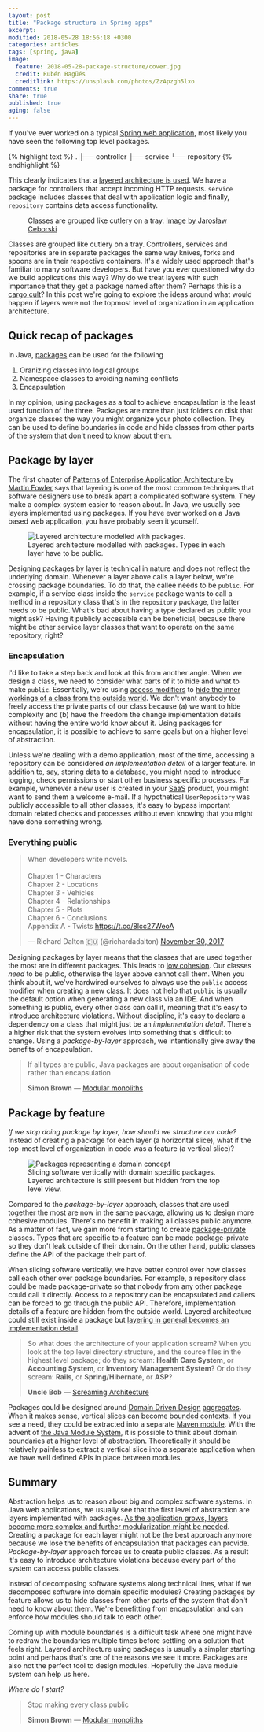 ```yaml
---
layout: post
title: "Package structure in Spring apps"
excerpt:
modified: 2018-05-28 18:56:18 +0300
categories: articles
tags: [spring, java]
image:
  feature: 2018-05-28-package-structure/cover.jpg
  credit: Rubén Bagüés
  creditlink: https://unsplash.com/photos/ZzApzgh5lxo
comments: true
share: true
published: true
aging: false
---
```


If you've ever worked on a typical [Spring web application](https://docs.spring.io/spring/docs/current/spring-framework-reference/web.html "Spring Web MVC"), most likely you have seen the following top level packages.

{% highlight text %}
.
├── controller
├── service
└── repository
{% endhighlight %}

This clearly indicates that a [layered architecture is used](https://en.wikipedia.org/wiki/Multitier_architecture#Three-tier_architecture "Three-tier architecture").
We have a package for controllers that accept incoming HTTP requests. `service` package includes classes that deal with application logic and finally, `repository` contains data access functionality.

<figure class="align-center">
  <img src="{{ '/images/2018-05-28-package-structure/groups.jpg' | absolute_url }}" alt="">
  <figcaption>Classes are grouped like cutlery on a tray. <a href="https://unsplash.com/photos/yw3UaP-5ybM">Image by Jarosław Ceborski</a></figcaption>
</figure>

Classes are grouped like cutlery on a tray.
Controllers, services and repositories are in separate packages the same way knives, forks and spoons are in their respective containers.
It's a widely used approach that's familiar to many software developers.
But have you ever questioned why do we build applications this way?
Why do we treat layers with such importance that they get a package named after them?
Perhaps this is a [cargo cult](https://en.wikipedia.org/wiki/Cargo_cult_programming "Cargo cult programming")?
In this post we're going to explore the ideas around what would happen if layers were not the topmost level of organization in an application architecture.

## Quick recap of packages

In Java, [packages](https://docs.oracle.com/javase/tutorial/java/package/packages.html "Creating and Using Packages") can be used for the following

1. Oranizing classes into logical groups
2. Namespace classes to avoiding naming conflicts
3. Encapsulation

In my opinion, using packages as a tool to achieve encapsulation is the least used function of the three.
Packages are more than just folders on disk that organize classes the way you might organize your photo collection.
They can be used to define boundaries in code and hide classes from other parts of the system that don't need to know about them.

## Package by layer

The first chapter of [Patterns of Enterprise Application Architecture by Martin Fowler](https://www.amazon.com/Patterns-Enterprise-Application-Architecture-Martin/dp/0321127420) says that layering is one of the most common techniques that software designers use to break apart a complicated software system.
They make a complex system easier to reason about.
In Java, we usually see layers implemented using packages.
If you have ever worked on a Java based web application, you have probably seen it yourself.

<figure class="align-center">
  <img src="{{ '/images/2018-05-28-package-structure/package_by_layer.png' | absolute_url }}" alt="Layered architecture modelled with packages.">
  <figcaption>Layered architecture modelled with packages. Types in each layer have to be public.</figcaption>
</figure>

Designing packages by layer is technical in nature and does not reflect the underlying domain.
Whenever a layer above calls a layer below, we're crossing package boundaries.
To do that, the callee needs to be `public`.
For example, if a service class inside the `service` package wants to call a method in a repository class that's in the `repository` package, the latter needs to be public.
What's bad about having a type declared as public you might ask?
Having it publicly accessible can be beneficial, because there might be other service layer classes that want to operate on the same repository, right?

### Encapsulation

I'd like to take a step back and look at this from another angle.
When we design a class, we need to consider what parts of it to hide and what to make `public`.
Essentially, we're using [access modifiers](https://docs.oracle.com/javase/tutorial/java/javaOO/accesscontrol.html "Controlling Access to Members of a Class") to [hide the inner workings of a class from the outside world](https://en.wikipedia.org/wiki/Information_hiding "Information hiding").
We don't want anybody to freely access the private parts of our class because (a) we want to hide complexity and (b) have the freedom the change implementation details without having the entire world know about it.
Using packages for encapsulation, it is possible to achieve to same goals but on a higher level of abstraction.

Unless we're dealing with a demo application, most of the time, accessing a repository can be considered *an implementation detail* of a larger feature.
In addition to, say, storing data to a database, you might need to introduce logging, check permissions or start other business specific processes.
For example, whenever a new user is created in your [SaaS](https://en.wikipedia.org/wiki/Software_as_a_service "Software as a service") product, you might want to send them a welcome e-mail.
If a hypothetical `UserRepository` was publicly accessible to all other classes, it's easy to bypass important domain related checks and processes without even knowing that you might have done something wrong.

### Everything public

<blockquote class="twitter-tweet" data-lang="en"><p lang="en" dir="ltr">When developers write novels.<br><br>Chapter 1 - Characters<br>Chapter 2 - Locations<br>Chapter 3 - Vehicles<br>Chapter 4 - Relationships<br>Chapter 5 - Plots<br>Chapter 6 - Conclusions<br>Appendix A - Twists <a href="https://t.co/8lcc27WeoA">https://t.co/8lcc27WeoA</a></p>&mdash; Richard Dalton 🇪🇺 (@richardadalton) <a href="https://twitter.com/richardadalton/status/936228404084559872?ref_src=twsrc%5Etfw">November 30, 2017</a></blockquote>
<script async src="https://platform.twitter.com/widgets.js" charset="utf-8"></script>

Designing packages by layer means that the classes that are used together the most are in different packages.
This leads to [low cohesion](https://en.wikipedia.org/wiki/Cohesion_(computer_science) "Cohesion").
Our classes *need* to be public, otherwise the layer above cannot call them.
When you think about it, we've hardwired ourselves to always use the `public` access modifier when creating a new class.
It does not help that `public` is usually the default option when generating a new class via an IDE.
And when something is public, every other class can call it, meaning that it's easy to introduce architecture violations.
Without discipline, it's easy to declare a dependency on a class that might just be an *implementation detail*.
There's a higher risk that the system evolves into something that's difficult to change.
Using a *package-by-layer* approach, we intentionally give away the benefits of encapsulation.

> If all types are public, Java packages are about organisation of code rather than encapsulation
>
> <footer><strong>Simon Brown</strong> &mdash; <a href="https://www.youtube.com/watch?v=kbKxmEeuvc4">Modular monoliths</a></footer>

## Package by feature

*If we stop doing package by layer, how should we structure our code?*
Instead of creating a package for each layer (a horizontal slice), what if the top-most level of organization in code was a feature (a vertical slice)?

<figure class="align-center">
  <img src="{{ '/images/2018-05-28-package-structure/package_by_feature.png' | absolute_url }}" alt="Packages representing a domain concept">
  <figcaption>Slicing software vertically with domain specific packages. Layered architecture is still present but hidden from the top level view.</figcaption>
</figure>

Compared to the *package-by-layer* approach, classes that are used together the most are now in the same package, allowing us to design more cohesive modules.
There's no benefit in making all classes public anymore.
As a matter of fact, we gain more from starting to create [package-private](https://docs.oracle.com/javase/tutorial/java/javaOO/accesscontrol.html "Controlling Access to Members of a Class") classes.
Types that are specific to a feature can be made package-private so they don't leak outside of their domain.
On the other hand, public classes define the API of the package their part of.

When slicing software vertically, we have better control over how classes call each other over package boundaries.
For example, a repository class could be made package-private so that nobody from any other package could call it directly.
Access to a repository can be encapsulated and callers can be forced to go through the public API.
Therefore, implementation details of a feature are hidden from the outside world.
Layered architecture could still exist inside a package but [layering in general becomes an implementation detail](http://olivergierke.de/2013/01/whoops-where-did-my-architecture-go/ "Whoops! Where did my architecture go").

> So what does the architecture of your application scream? When you look at the top level directory structure, and the source files in the highest level package; do they scream: **Health Care System**, or **Accounting System**, or **Inventory Management System**? Or do they scream: **Rails**, or **Spring/Hibernate**, or **ASP**?
>
> <footer><strong>Uncle Bob</strong> &mdash; <a href="https://8thlight.com/blog/uncle-bob/2011/09/30/Screaming-Architecture.html">Screaming Architecture</a></footer>

Packages could be designed around [Domain Driven Design](https://www.amazon.com/Domain-Driven-Design-Tackling-Complexity-Software/dp/0321125215 "Domain-Driven Design: Tackling Complexity in the Heart of Software") [aggregates](https://martinfowler.com/bliki/DDD_Aggregate.html "DDD_Aggregate").
When it makes sense, vertical slices can become [bounded contexts](https://martinfowler.com/bliki/BoundedContext.html "BoundedContext").
If you see a need, they could be extracted into a separate [Maven module](https://maven.apache.org/guides/mini/guide-multiple-modules.html "Guide to Working with Multiple Modules").
With the advent of [the Java Module System](https://blog.codefx.org/java/java-module-system-tutorial/ "Code-First Java Module System Tutorial"), it is possible to think about domain boundaries at a higher level of abstraction.
Theoretically it should be relatively painless to extract a vertical slice into a separate application when we have well defined APIs in place between modules.

## Summary

Abstraction helps us to reason about big and complex software systems.
In Java web applications, we usually see that the first level of abstraction are layers implemented with packages.
[As the application grows, layers become more complex and further modularization might be needed](https://martinfowler.com/bliki/PresentationDomainDataLayering.html "PresentationDomainDataLayering").
Creating a package for each layer might not be the best approach anymore because we lose the benefits of encapsulation that packages can provide.
*Package-by-layer* approach forces us to create public classes.
As a result it's easy to introduce architecture violations because every part of the system can access public classes.

Instead of decomposing software systems along technical lines, what if we decomposed software into domain specific modules?
Creating packages by feature allows us to hide classes from other parts of the system that don't need to know about them.
We're benefitting from encapsulation and can enforce how modules should talk to each other.

Coming up with module boundaries is a difficult task where one might have to redraw the boundaries multiple times before settling on a solution that feels right.
Layered architecture using packages is usually a simpler starting point and perhaps that's one of the reasons we see it more.
Packages are also not the perfect tool to design modules.
Hopefully the Java module system can help us here.

*Where do I start?*

> Stop making every class public
>
> <footer><strong>Simon Brown</strong> &mdash; <a href="https://www.youtube.com/watch?v=kbKxmEeuvc4">Modular monoliths</a></footer>
